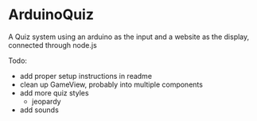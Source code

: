 # ArduinoQuiz
A Quiz system using an arduino as the input and a website as the display, connected through node.js


Todo:

- add proper setup instructions in readme
- clean up GameView, probably into multiple components
- add more quiz styles
	- jeopardy
- add sounds